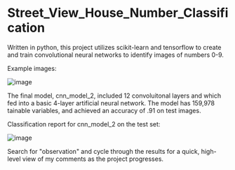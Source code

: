 # Street_View_House_Number_Classification
Written in python, this project utilizes scikit-learn and tensorflow to create and train convolutional neural networks to identify images of numbers 0-9.


Example images:

![image](https://github.com/MillerAJ/Street_View_House_Number_Classification/assets/9644656/1f1bce48-258c-418b-b51a-fed9b145278d)



The final model, cnn_model_2, included 12 convoluitonal layers and which fed into a basic 4-layer artificial neural network. The model has 159,978 tainable variables, and achieved an accuracy of .91 on test images.


Classification report for cnn_model_2 on the test set:

![image](https://github.com/MillerAJ/Street_View_House_Number_Classification/assets/9644656/d8af779d-94aa-4ad6-b597-d2c71a4dcf64)



Search for "observation" and cycle through the results for a quick, high-level view of my comments as the project progresses.
